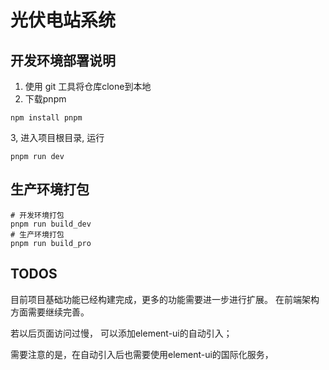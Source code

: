 # 光伏电站系统

## 开发环境部署说明

1. 使用 git 工具将仓库clone到本地
2. 下载pnpm 

```text
npm install pnpm
```

3, 进入项目根目录, 运行

```
pnpm run dev
```

## 生产环境打包

```text
# 开发环境打包
pnpm run build_dev
# 生产环境打包
pnpm run build_pro 
```


## TODOS

目前项目基础功能已经构建完成，更多的功能需要进一步进行扩展。
在前端架构方面需要继续完善。

若以后页面访问过慢， 可以添加element-ui的自动引入；

需要注意的是，在自动引入后也需要使用element-ui的国际化服务，

